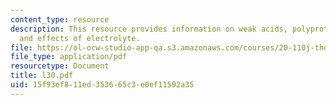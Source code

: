 ```yaml
---
content_type: resource
description: This resource provides information on weak acids, polyprotic acids, polyelectrolytes
  and effects of electrolyte.
file: https://ol-ocw-studio-app-qa.s3.amazonaws.com/courses/20-110j-thermodynamics-of-biomolecular-systems-fall-2005/15f93ef811ed353665c3e0ef11592a35_l30.pdf
file_type: application/pdf
resourcetype: Document
title: l30.pdf
uid: 15f93ef8-11ed-3536-65c3-e0ef11592a35
---
```

